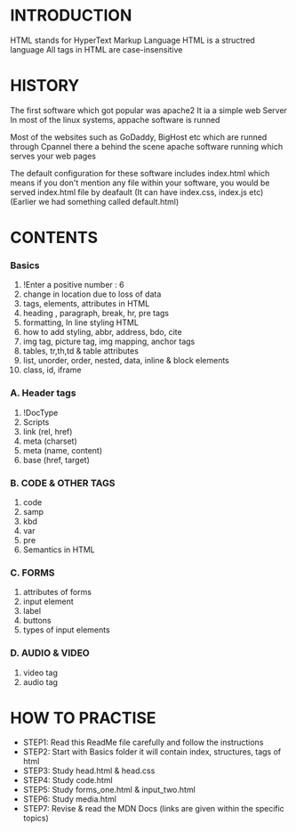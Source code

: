 # INTRODUCTION 
HTML stands for HyperText Markup Language
HTML is a structred language
All tags in HTML are case-insensitive

# HISTORY
The first software which got popular was apache2
It ia a simple web Server 
In most of the linux systems, appache software is runned 

Most of the websites such as GoDaddy, BigHost etc which are runned through Cpannel
there a behind the scene apache software running which serves your web pages 

The default configuration for these software includes index.html 
which means if you don't mention any file within your software, you would be served index.html file by deafault 
(It can have index.css, index.js etc)
(Earlier we had something called default.html)

# CONTENTS 

### Basics 
1. !Enter a positive number : 6
2. change in location due to loss of data
3. tags, elements, attributes in HTML
4. heading , paragraph, break, hr, pre tags
5. formatting, In line styling HTML
6. how to add styling, abbr, address, bdo, cite
7. img tag, picture tag, img mapping, anchor tags
8. tables, tr,th,td & table attributes
9. list, unorder, order, nested, data, inline & block elements
10. class, id, iframe

### A. Header tags 
1. !DocType
2. Scripts
3. link (rel, href)
4. meta (charset)
5. meta (name, content)
6. base (href, target)

### B. CODE & OTHER TAGS
1. code 
2. samp 
3. kbd 
4. var
5. pre
6. Semantics in HTML

### C. FORMS
1. attributes of forms
2. input element
3. label 
4. buttons
5. types of input elements

### D. AUDIO & VIDEO
1. video tag 
2. audio tag 

# HOW TO PRACTISE 
- STEP1: Read this ReadMe file carefully and follow the instructions
- STEP2: Start with Basics folder it will contain index, structures, tags of html
- STEP3: Study head.html & head.css
- STEP4: Study code.html
- STEP5: Study forms_one.html & input_two.html
- STEP6: Study media.html
- STEP7: Revise & read the MDN Docs (links are given within the specific topics)


